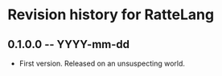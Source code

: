 # Revision history for RatteLang

## 0.1.0.0 -- YYYY-mm-dd

* First version. Released on an unsuspecting world.

